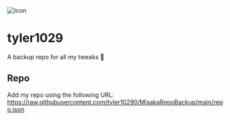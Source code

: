 ![Icon](https://raw.githubusercontent.com/tyler10290/MisakaRepoBackup/main/RepoAssets/repoicon.png)
# tyler1029
A backup repo for all my tweaks 🍓

## Repo
Add my repo using the following URL: https://raw.githubusercontent.com/tyler10290/MisakaRepoBackup/main/repo.json
